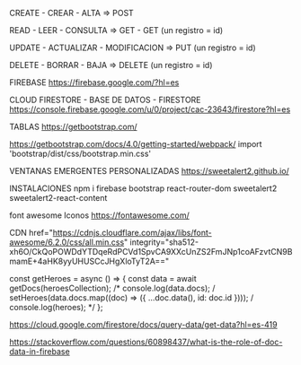 CREATE - CREAR - ALTA => POST

READ - LEER - CONSULTA => GET - GET (un registro = id)

UPDATE - ACTUALIZAR - MODIFICACION => PUT (un registro = id)

DELETE - BORRAR - BAJA => DELETE (un registro = id)

FIREBASE https://firebase.google.com/?hl=es

CLOUD FIRESTORE - BASE DE DATOS - FIRESTORE https://console.firebase.google.com/u/0/project/cac-23643/firestore?hl=es

TABLAS https://getbootstrap.com/

https://getbootstrap.com/docs/4.0/getting-started/webpack/ import 'bootstrap/dist/css/bootstrap.min.css'

VENTANAS EMERGENTES PERSONALIZADAS https://sweetalert2.github.io/

INSTALACIONES
npm i firebase bootstrap react-router-dom sweetalert2 sweetalert2-react-content

font awesome Iconos https://fontawesome.com/

CDN href="https://cdnjs.cloudflare.com/ajax/libs/font-awesome/6.2.0/css/all.min.css" integrity="sha512-xh6O/CkQoPOWDdYTDqeRdPCVd1SpvCA9XXcUnZS2FmJNp1coAFzvtCN9BmamE+4aHK8yyUHUSCcJHgXloTyT2A=="

const getHeroes = async () => { const data = await getDocs(heroesCollection); /* console.log(data.docs); / setHeroes(data.docs.map((doc) => ({ ...doc.data(), id: doc.id }))); / console.log(heroes); */ };

https://cloud.google.com/firestore/docs/query-data/get-data?hl=es-419

https://stackoverflow.com/questions/60898437/what-is-the-role-of-doc-data-in-firebase